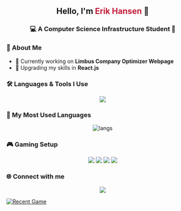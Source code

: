 <h2 align="center">Hello, I'm <span style="color:#c41e3a;">Erik Hansen</span> 👾</h2>

<h3 align="center">💻 A Computer Science Infrastructure Student 🌃</h3>

<!-- <img align="right" alt="Coder" width="400" src="https://media.giphy.com/media/L8K62iTDkzGX6/giphy.gif">-->

### 🌌 About Me
- 🔭 Currently working on **Limbus Company Optimizer Webpage**
- 🌱 Upgrading my skills in **React.js**
<!-- 📫 Contact: **[Your Email / Socials]**-->

### 🛠 Languages & Tools I Use
<p align="center">
<img src="https://skillicons.dev/icons?i=python,js,ts,react,nodejs,html,css,tailwind,github,docker,linux,vscode,mysql,postgres,androidstudio&theme=dark" />
</p>

### 🚀 My Most Used Languages
<p align="center">
  <!--<img src="https://github-readme-stats.vercel.app/api?username=Nebr1s&show_icons=true&theme=radical&hide_border=true&bg_color=0D1117&title_color=00ffe7&icon_color=ff00ff" height="180"/>
  <img src="https://github-readme-streak-stats.herokuapp.com?user=Nebr1s&theme=radical&hide_border=true&background=0D1117&ring=ff00ff&fire=00ffe7&currStreakLabel=00ffe7" height="180"/>-->
  <img src="https://github-readme-stats.vercel.app/api/top-langs/?username=Nebr1s&layout=compact&hide_border=true&bg_color=f5f5f5&title_color=c41e3a&text_color=1a1a1a&icon_color=ffb300" alt="langs" />
</p>

### 🎮 Gaming Setup
<p align="center">
  <img src="https://img.shields.io/badge/Steam-00adee?style=for-the-badge&logo=steam&logoColor=white" />
  <img src="https://img.shields.io/badge/PlayStation-003791?style=for-the-badge&logo=playstation&logoColor=white" />
  <img src="https://img.shields.io/badge/Nintendo_Switch-E60012?style=for-the-badge&logo=nintendo-switch&logoColor=white" />
  <img src="https://img.shields.io/badge/PC-Gold?style=for-the-badge&logo=windows&logoColor=white" />
</p>

### 🌐 Connect with me
<p align="center">
  <a href="https://linkedin.com/in/erik-hansen-nebris"><img src="https://img.shields.io/badge/LinkedIn-c41e3a?style=for-the-badge&logo=linkedin&logoColor=white"/></a>
</p>

[![Recent Game](https://steam-readme-stats.uwu.gal/api/ejgamer19/stats/badge/recent_game)](https://steam-readme-stats.uwu.gal/)
